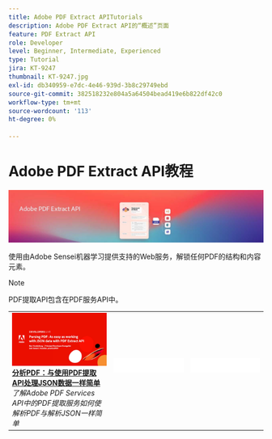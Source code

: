 ```yaml
---
title: Adobe PDF Extract APITutorials
description: Adobe PDF Extract API的“概述”页面
feature: PDF Extract API
role: Developer
level: Beginner, Intermediate, Experienced
type: Tutorial
jira: KT-9247
thumbnail: KT-9247.jpg
exl-id: db340959-e7dc-4e46-939d-3b8c29749ebd
source-git-commit: 382518232e804a5a64504bead419e6b822df42c0
workflow-type: tm+mt
source-wordcount: '113'
ht-degree: 0%

---
```


# Adobe PDF Extract API教程

![PDF嵌入API横幅](../assets/pdfextracthero.jpg)

使用由Adobe Sensei机器学习提供支持的Web服务，解锁任何PDF的结构和内容元素。

>[!NOTE]
>
>PDF提取API包含在PDF服务API中。

<table style="table-layout:fixed">
<tr>
 <td>
   <a href="https://experienceleague.adobe.com/docs/adobe-developers-live-events/events/2021/oct2021/parsing-pdf.html">
      <img alt="分析PDF：与使用PDF提取API处理JSON数据一样简单" src="assets/ParsingPDF_1280.png" />
   </a>
    <div>
   <a href="https://experienceleague.adobe.com/docs/adobe-developers-live-events/events/2021/oct2021/parsing-pdf.html"><strong>分析PDF：与使用PDF提取API处理JSON数据一样简单</strong></a>
    </div>
    <em>了解Adobe PDF Services API中的PDF提取服务如何使解析PDF与解析JSON一样简单</em>
    <br>
  </td>
  <td>
    <img alt="间隔物" src="../assets/WhiteBanner_Placeholder.png" />
    <div>
    <br>
  </td>
  <td>
    <img alt="间隔物" src="../assets/WhiteBanner_Placeholder.png" />
    <div>
    <br>
  </td>
</tr>
</table>
